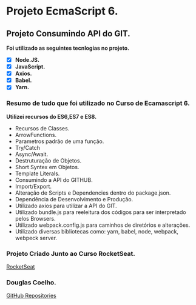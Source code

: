 # Projeto EcmaScript 6.
## Projeto Consumindo API do GIT.
**Foi utilizado as seguintes tecnlogias no projeto.**
- [x] **Node.JS.**
- [x] **JavaScript.**
- [x] **Axios.**
- [x] **Babel.**
- [x] **Yarn.**  

### Resumo de tudo que foi utilizado no Curso de Ecamascript 6.
**Utilizei recursos do ES6,ES7 e ES8.**
 - Recursos de Classes.
 - ArrowFunctions.
 - Parametros padrão de uma função.
 - Try/Catch
 - Async/Await.
 - Destruturação de Objetos.
 - Short Syntex em Objetos.
 - Template Literals.
 - Consumindo a API do GITHUB.
 - Import/Export.
 - Alteração de Scripts e Dependencies dentro do package.json.
 - Dependência de Desenvolvimento e Produção.
 - Utilizado axios para utilizar a API do GIT.
 - Utilizado bundle.js para reeleitura dos códigos para ser interpretado
   pelos Browsers.
 - Utilizado webpack.config.js para caminhos de diretórios e alterações.
 - Utilizado diversas bibliotecas como: yarn, babel, node, webpack,
   webpeck server.

### Projeto Criado Junto ao Curso RocketSeat.
[RocketSeat](https://app.rocketseat.com.br/starter/)

### Douglas Coelho.
[GitHub Repositories](https://github.com/douglasruuan?tab=repositories)